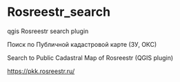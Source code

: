# Rosreestr_search
qgis Rosreestr search plugin


Поиск по Публичной кадастровой карте (ЗУ, ОКС)

Search to Public Cadastral Map of Rosreestr (QGIS plugin)

<https://pkk.rosreestr.ru/>
